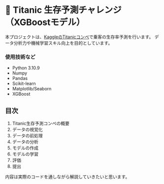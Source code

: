 # 🚢 Titanic 生存予測チャレンジ（XGBoostモデル）

本プロジェクトは、[KaggleのTitanicコンペ](https://www.kaggle.com/c/titanic)で乗客の生存率予測を行います。
データ分析力や機械学習スキル向上を目的としています。

### 使用技術など
- Python 3.10.9
- Numpy
- Pandas
- Scikit-learn
- Matplotlib/Seaborn
- XGBoost

## 目次
1. Titanic生存予測コンペの概要
2. データの視覚化
3. データの前処理
4. データの分析
5. モデルの作成
6. モデルの学習
7. 評価
8. 提出

内容は実際のコードを通しながら解説していきたいと思います。
